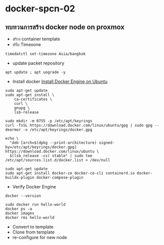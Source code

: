 # docker-spcn-02
 
## ทบทวนการสร้าง docker node on proxmox
- สร้าง container template
- ปรับ Timexone
```shell
timedatctl set-timezone Asia/bangkok
```
- update packet repository
```shell
apt update ; apt uograde -y
```
- Install docker
[Install Docker Engine on Ubuntu](https://docs.docker.com/engine/install/ubuntu/)
```shell
sudo apt-get update
sudo apt-get install \
    ca-certificates \
    curl \
    gnupg \
    lsb-release

sudo mkdir -m 0755 -p /etc/apt/keyrings
curl -fsSL https://download.docker.com/linux/ubuntu/gpg | sudo gpg --dearmor -o /etc/apt/keyrings/docker.gpg

echo \
  "deb [arch=$(dpkg --print-architecture) signed-by=/etc/apt/keyrings/docker.gpg] https://download.docker.com/linux/ubuntu \
  $(lsb_release -cs) stable" | sudo tee /etc/apt/sources.list.d/docker.list > /dev/null

sudo apt-get update
sudo apt-get install docker-ce docker-ce-cli containerd.io docker-buildx-plugin docker-compose-plugin
```
- Verify Docker Engine
```shell
docker --version

sudo docker run hello-world
docker ps -a
docker images
docker rmi hello-world
```
- Convert to template
- Clone from template
- re-configure for new node
